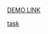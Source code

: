 [DEMO LINK](https://panasiuk-yuriy.github.io/IphoneCalculator/)

[task](https://docs.google.com/document/d/1VrgR6QVGzqXMLURniziyZkJf5PR6CMnTIfQtbizS4D8/edit)
